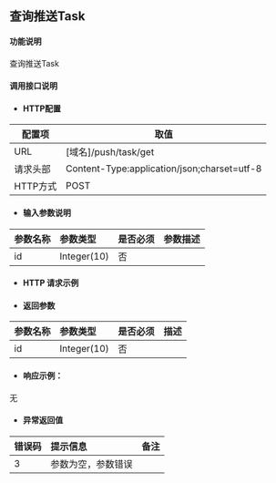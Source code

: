 ## 查询推送Task

#### 功能说明

查询推送Task


#### 调用接口说明

* #### HTTP配置

| 配置项 | 取值 |
| --- | --- |
| URL | \[域名\]/push/task/get|
| 请求头部 | Content-Type:application/json;charset=utf-8 |
| HTTP方式 | POST|

* #### 输入参数说明

| 参数名称 | 参数类型 | 是否必须 | 参数描述 |
| :--- | :--- | :--- | :--- |
| id| Integer\(10\)| 否 | |



* #### HTTP 请求示例


* #### 返回参数
| 参数名称 | 参数类型 | 是否必须 | 描述 |
| :--- | :--- | :--- | :--- |
| id| Integer\(10\)| 否 | |


* #### 响应示例：

无

* #### 异常返回值

| 错误码 | 提示信息 | 备注 |
| :--- | :--- | :--- |
| 3 | 参数为空，参数错误 | |




